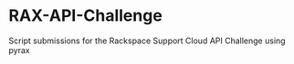 RAX-API-Challenge
=================

Script submissions for the Rackspace Support Cloud API Challenge using pyrax